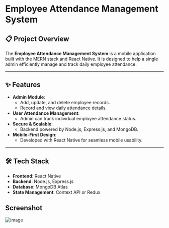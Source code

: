 # Employee Attendance Management System

## 📋 Project Overview
The **Employee Attendance Management System** is a mobile application built with the MERN stack and React Native. It is designed to help a single admin efficiently manage and track daily employee attendance.

---

## ✨ Features
- **Admin Module**:  
  - Add, update, and delete employee records.  
  - Record and view daily attendance details.
- **User Attendance Management**:  
  - Admin can track individual employee attendance status.  
- **Secure & Scalable**:  
  - Backend powered by Node.js, Express.js, and MongoDB.  
- **Mobile-First Design**:  
  - Developed with React Native for seamless mobile usability.  

---

## 🛠️ Tech Stack
- **Frontend**: React Native  
- **Backend**: Node.js, Express.js  
- **Database**: MongoDB Atlas  
- **State Management**: Context API or Redux

## Screenshot
![image](https://github.com/user-attachments/assets/7c278a31-936a-4db8-8cda-badd288ea392)

